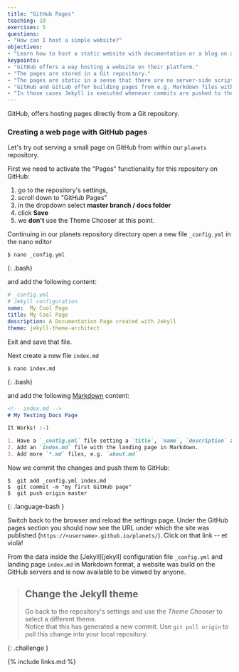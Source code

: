 ```yaml
---
title: "GitHub Pages"
teaching: 10
exercises: 5
questions:
- "How can I host a simple website?"
objectives:
- "Learn how to host a static website with documentation or a blog on a Git Platform."
keypoints:
- "GitHub offers a way hosting a website on their platform."
- "The pages are stored in a Git repository."
- "The pages are static in a sense that there are no server-side scripts or databases."
- "GitHub and GitLab offer building pages from e.g. Markdown files with 'Jekyll'"
- "In those cases Jekyll is executed whenever commits are pushed to the server."
---
```


GitHub, offers hosting pages directly from a Git repository.

<!--Sometimes hosting a few simple Wiki pages is not sufficient for a project
and you want to host a small website using your own design or an amount of 
content that exceeds the capabilities of Wiki pages.

When you create a repository with the name `<username>.github.io`, the content 
of that repository will be available under "https://<username>.github.io".
Other repositories can be set serve pages under "https://<username>.github.io/<reponame>".

The same methodology applies to GitLab and Bitbucket with the `<username>.gitlab.io`
and `<username>.bitbucket.io` domains respectively.  GitHub and GitLab also 
allow configuring a custom domain, e.g. `www.example.com`.
-->

### Creating a web page with GitHub pages

Let's try out serving a small page on GitHub from within our `planets` repository.

First we need to activate the "Pages" functionality for this repository on GitHub:

1. go to the repository's settings, 
2. scroll down to "GitHub Pages"
3. in the dropdown select **master branch / docs folder**
4. click **Save**
5. we **don't** use the Theme Chooser at this point.

Continuing in our planets repository directory open a new file `_config.yml` in the nano editor

~~~
$ nano _config.yml
~~~
{: .bash}

and add the following content:

```yaml
# _config.yml
# Jekyll configuration
name:  My Cool Page
title: My Cool Page
description: A Documentation Page created with Jekyll
theme: jekyll-theme-architect
```
Exit and save that file. 

Next create a new file `index.md`
~~~
$ nano index.md
~~~
{: .bash}

and add the following [Markdown](https://daringfireball.net/projects/markdown/syntax) content:

```markdown
<!-- index.md -->
# My Testing Docs Page

It Works! :-)

1. Have a `_config.yml` file setting a `title`, `name`, `description` and `theme`.
2. Add an `index.md` file with the landing page in Markdown.
3. Add more `*.md` files, e.g. `about.md`
```

Now we commit the changes and push them to GitHub:

~~~
$  git add _config.yml index.md
$  git commit -m "my first GitHub page"
$  git push origin master
~~~
{: .language-bash }

Switch back to the browser and reload the settings page.  Under the GitHub
pages section you should now see the URL under which the site was published
(`https://<username>.github.io/planets/`).  Click on that link -- et viol&agrave;!

From the data inside the [Jekyll][jekyll] configuration file `_config.yml` 
and landing page `index.md` in Markdown format, a website was build on
the GitHub servers and is now available to be viewed by anyone.


> ## Change the Jekyll theme
> 
> Go back to the repository's settings and use the *Theme Chooser* to select
> a different theme.  
> Notice that this has generated a new commit.  Use `git pull origin` to pull
> this change into your local repository.
>
{: .challenge }



{% include links.md %}